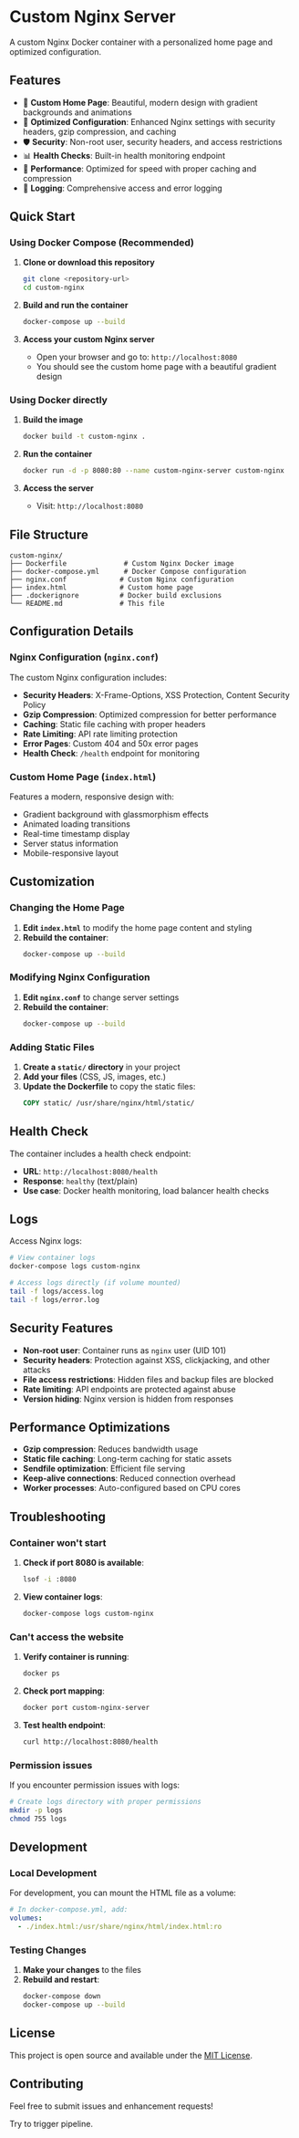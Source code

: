 # Custom Nginx Server

A custom Nginx Docker container with a personalized home page and optimized configuration.

## Features

- 🎨 **Custom Home Page**: Beautiful, modern design with gradient backgrounds and animations
- 🔧 **Optimized Configuration**: Enhanced Nginx settings with security headers, gzip compression, and caching
- 🛡️ **Security**: Non-root user, security headers, and access restrictions
- 📊 **Health Checks**: Built-in health monitoring endpoint
- 🚀 **Performance**: Optimized for speed with proper caching and compression
- 📝 **Logging**: Comprehensive access and error logging

## Quick Start

### Using Docker Compose (Recommended)

1. **Clone or download this repository**
   ```bash
   git clone <repository-url>
   cd custom-nginx
   ```

2. **Build and run the container**
   ```bash
   docker-compose up --build
   ```

3. **Access your custom Nginx server**
   - Open your browser and go to: `http://localhost:8080`
   - You should see the custom home page with a beautiful gradient design

### Using Docker directly

1. **Build the image**
   ```bash
   docker build -t custom-nginx .
   ```

2. **Run the container**
   ```bash
   docker run -d -p 8080:80 --name custom-nginx-server custom-nginx
   ```

3. **Access the server**
   - Visit: `http://localhost:8080`

## File Structure

```
custom-nginx/
├── Dockerfile              # Custom Nginx Docker image
├── docker-compose.yml      # Docker Compose configuration
├── nginx.conf             # Custom Nginx configuration
├── index.html             # Custom home page
├── .dockerignore          # Docker build exclusions
└── README.md              # This file
```

## Configuration Details

### Nginx Configuration (`nginx.conf`)

The custom Nginx configuration includes:

- **Security Headers**: X-Frame-Options, XSS Protection, Content Security Policy
- **Gzip Compression**: Optimized compression for better performance
- **Caching**: Static file caching with proper headers
- **Rate Limiting**: API rate limiting protection
- **Error Pages**: Custom 404 and 50x error pages
- **Health Check**: `/health` endpoint for monitoring

### Custom Home Page (`index.html`)

Features a modern, responsive design with:

- Gradient background with glassmorphism effects
- Animated loading transitions
- Real-time timestamp display
- Server status information
- Mobile-responsive layout

## Customization

### Changing the Home Page

1. **Edit `index.html`** to modify the home page content and styling
2. **Rebuild the container**:
   ```bash
   docker-compose up --build
   ```

### Modifying Nginx Configuration

1. **Edit `nginx.conf`** to change server settings
2. **Rebuild the container**:
   ```bash
   docker-compose up --build
   ```

### Adding Static Files

1. **Create a `static/` directory** in your project
2. **Add your files** (CSS, JS, images, etc.)
3. **Update the Dockerfile** to copy the static files:
   ```dockerfile
   COPY static/ /usr/share/nginx/html/static/
   ```

## Health Check

The container includes a health check endpoint:

- **URL**: `http://localhost:8080/health`
- **Response**: `healthy` (text/plain)
- **Use case**: Docker health monitoring, load balancer health checks

## Logs

Access Nginx logs:

```bash
# View container logs
docker-compose logs custom-nginx

# Access logs directly (if volume mounted)
tail -f logs/access.log
tail -f logs/error.log
```

## Security Features

- **Non-root user**: Container runs as `nginx` user (UID 101)
- **Security headers**: Protection against XSS, clickjacking, and other attacks
- **File access restrictions**: Hidden files and backup files are blocked
- **Rate limiting**: API endpoints are protected against abuse
- **Version hiding**: Nginx version is hidden from responses

## Performance Optimizations

- **Gzip compression**: Reduces bandwidth usage
- **Static file caching**: Long-term caching for static assets
- **Sendfile optimization**: Efficient file serving
- **Keep-alive connections**: Reduced connection overhead
- **Worker processes**: Auto-configured based on CPU cores

## Troubleshooting

### Container won't start

1. **Check if port 8080 is available**:
   ```bash
   lsof -i :8080
   ```

2. **View container logs**:
   ```bash
   docker-compose logs custom-nginx
   ```

### Can't access the website

1. **Verify container is running**:
   ```bash
   docker ps
   ```

2. **Check port mapping**:
   ```bash
   docker port custom-nginx-server
   ```

3. **Test health endpoint**:
   ```bash
   curl http://localhost:8080/health
   ```

### Permission issues

If you encounter permission issues with logs:

```bash
# Create logs directory with proper permissions
mkdir -p logs
chmod 755 logs
```

## Development

### Local Development

For development, you can mount the HTML file as a volume:

```yaml
# In docker-compose.yml, add:
volumes:
  - ./index.html:/usr/share/nginx/html/index.html:ro
```

### Testing Changes

1. **Make your changes** to the files
2. **Rebuild and restart**:
   ```bash
   docker-compose down
   docker-compose up --build
   ```

## License

This project is open source and available under the [MIT License](LICENSE).

## Contributing

Feel free to submit issues and enhancement requests! 

Try to trigger pipeline.